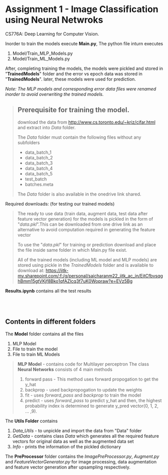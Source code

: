 # Assignment 1 - Image Classification using Neural Netwroks

CS776A: Deep Learning for Computer Vision.

Inorder to train the models execute **Main.py**, The python file inturn executes
1. Model/Train_MLP_Models.py
2. Model/Train_ML_Models.py

After, completing training the models, the models were pickled and stored in "**TrainedModels**" folder and the error vs epoch data was stored in "**TrainedModels**". later, these models were used for prediction.

*Note: The MLP models and corresponding error data files were renamed inorder to avoid overwriting the trained models.*

> ## Prerequisite for training the model.
>
>download the data from http://www.cs.toronto.edu/~kriz/cifar.html and extract into *Data* folder.
>
>The *Data* folder must contain the following files without any subfolders
>
>- data_batch_1
>- data_batch_2
>- data_batch_3
>- data_batch_4
>- data_batch_5
>- test_batch
>- batches.meta
>
>The *Data* folder is also available in the onedrive link shared.

Required downloads: (for testing our trained models)
> 
>The ready to use data (train data, augment data, test data after feature vector generation) for the models is pickled in the form of "*data.pkl*".This can be downloaded from one drive link as an alternative to avoid computation required in generating the feature vector
>
>To use the "*data.pkl*" for training or prediction download and place the file inside same folder in which Main.py file exist. 
>
>All of the trained models (including ML model and MLP models) are stored using pickle in the *TrainedModels* folder and is available to download at: https://iitk-my.sharepoint.com/:f:/g/personal/saicharanm22_iitk_ac_in/EjtCfbvsqghBmm15gtVKjf8Bko1qfAZlcq3f7uK0Wopraw?e=EVz5Bg
>


**Results.ipynb** contains all the test results
 

<br>

<br>

## Contents in different folders

The **Model** folder contains all the files
1. MLP Model
2. File to train the model
3. File to train ML Models


> **MLP Model** - contains code for Multilayer perceptron
The class **Neural Networks** consists of 4 main methods
>
> 1. forward pass
       - This method uses forward propogation to get the y_hat
> 2. backprop
        - used backpropogation to update the weights
> 3. fit
        - uses *forward_pass* and *backprop* to train the model
> 4. predict
        - uses *forward_pass* to  predict y_hat and then, the highest probability index is determined to generate y_pred vector(0, 1, 2, ... ,9).

The **Utils Folder** contains

1. *Data_Utils* - to unpickle and import the data from "Data" folder
2. *GetData* - contains class *Data* which generates all the required feature vectors for original data as well as the augmented data set 
3. *Info* - prints the information of the pickled dictionary

The **PreProcessor** folder contains the *ImagePreProcessor.py*, *Augment.py* and *FeatureVectorGenerator.py* for image processing, data augmentation and feature vector generation after upsampling respectively.



